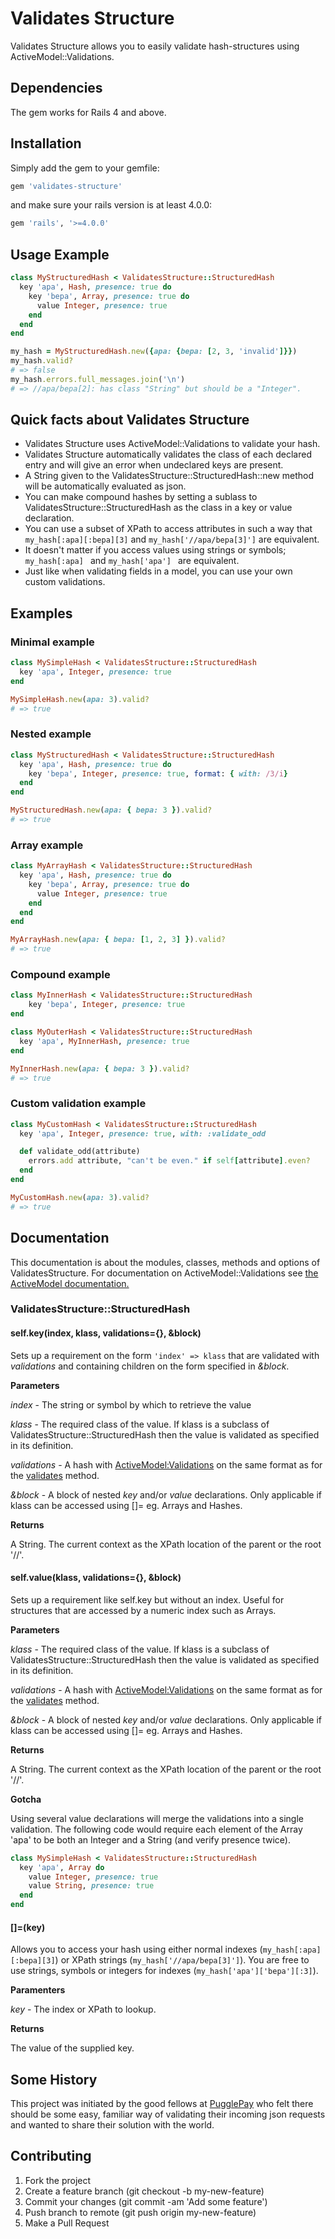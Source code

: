 Validates Structure
===================

Validates Structure allows you to easily validate hash-structures using ActiveModel::Validations.


Dependencies
------------
The gem works for Rails 4 and above.


Installation
------------
Simply add the gem to your gemfile:

```ruby
gem 'validates-structure'
```

and make sure your rails version is at least 4.0.0:

```ruby
gem 'rails', '>=4.0.0'
```

Usage Example
------------

```ruby
class MyStructuredHash < ValidatesStructure::StructuredHash
  key 'apa', Hash, presence: true do
    key 'bepa', Array, presence: true do
      value Integer, presence: true
    end
  end
end

my_hash = MyStructuredHash.new({apa: {bepa: [2, 3, 'invalid']}})
my_hash.valid?
# => false
my_hash.errors.full_messages.join('\n')
# => //apa/bepa[2]: has class "String" but should be a "Integer".

```

Quick facts about Validates Structure
-------------------------------------
* Validates Structure uses ActiveModel::Validations to validate your hash.
* Validates Structure automatically validates the class of each declared entry and will give an error when undeclared keys are present.
* A String given to the ValidatesStructure::StructuredHash::new method will be automatically evaluated as json.
* You can make compound hashes by setting a sublass to ValidatesStructure::StructuredHash as the class in a key or value declaration.
* You can use a subset of XPath to access attributes in such a way that `my_hash[:apa][:bepa][3]` and `my_hash['//apa/bepa[3]']` are equivalent.
* It doesn't matter if you access values using strings or symbols; ```my_hash[:apa] ``` and ```my_hash['apa'] ``` are equivalent.
* Just like when validating fields in a model, you can use your own custom validations.


Examples
--------

### Minimal example

```ruby
class MySimpleHash < ValidatesStructure::StructuredHash
  key 'apa', Integer, presence: true
end

MySimpleHash.new(apa: 3).valid?
# => true
```

### Nested example

```ruby
class MyStructuredHash < ValidatesStructure::StructuredHash
  key 'apa', Hash, presence: true do
    key 'bepa', Integer, presence: true, format: { with: /3/i}
  end
end

MyStructuredHash.new(apa: { bepa: 3 }).valid?
# => true
```

### Array example

```ruby
class MyArrayHash < ValidatesStructure::StructuredHash
  key 'apa', Hash, presence: true do
    key 'bepa', Array, presence: true do
      value Integer, presence: true
    end
  end
end

MyArrayHash.new(apa: { bepa: [1, 2, 3] }).valid?
# => true
```

### Compound example

```ruby
class MyInnerHash < ValidatesStructure::StructuredHash
    key 'bepa', Integer, presence: true
end

class MyOuterHash < ValidatesStructure::StructuredHash
  key 'apa', MyInnerHash, presence: true
end

MyInnerHash.new(apa: { bepa: 3 }).valid?
# => true
```

### Custom validation example

```ruby
class MyCustomHash < ValidatesStructure::StructuredHash
  key 'apa', Integer, presence: true, with: :validate_odd

  def validate_odd(attribute)
    errors.add attribute, "can't be even." if self[attribute].even?
  end
end

MyCustomHash.new(apa: 3).valid?
# => true
```


Documentation
-------------
This documentation is about the modules, classes, methods and options of ValidatesStructure. For documentation on ActiveModel::Validations see [the ActiveModel documentation.](http://apidock.com/rails/ActiveModel/Validations/ClassMethods/validates)

### ValidatesStructure::StructuredHash

#### self.key(index, klass, validations={}, &block)
Sets up a requirement on the form ```'index' => klass``` that are validated with _validations_ and containing children on the form specified in _&block_.

**Parameters**

_index_ - The string or symbol by which to retrieve the value

_klass_ - The required class of the value. If klass is a subclass of ValidatesStructure::StructuredHash then the value is validated as specified in its definition.

_validations_ - A hash with [ActiveModel:Validations](http://api.rubyonrails.org/classes/ActiveModel/Validations/HelperMethods.html) on the same format as for the [validates](http://apidock.com/rails/ActiveModel/Validations/ClassMethods/validates) method.

_&block_ - A block of nested _key_ and/or _value_ declarations. Only applicable if klass can be accessed using []= eg. Arrays and Hashes.


**Returns**

A String. The current context as the XPath location of the parent or the root '//'.


#### self.value(klass, validations={}, &block)
Sets up a requirement like self.key but without an index. Useful for structures that are accessed by a numeric index such as Arrays.

**Parameters**

_klass_ - The required class of the value. If klass is a subclass of ValidatesStructure::StructuredHash then the value is validated as specified in its definition.

_validations_ - A hash with [ActiveModel:Validations](http://api.rubyonrails.org/classes/ActiveModel/Validations/HelperMethods.html) on the same format as for the [validates](http://apidock.com/rails/ActiveModel/Validations/ClassMethods/validates) method.

_&block_ - A block of nested _key_ and/or _value_ declarations. Only applicable if klass can be accessed using []= eg. Arrays and Hashes.


**Returns**

A String. The current context as the XPath location of the parent or the root '//'.


**Gotcha**

Using several value declarations will merge the validations into a single validation. The following code would require each element of the Array 'apa' to be both an Integer and a String (and verify presence twice).

```ruby
class MySimpleHash < ValidatesStructure::StructuredHash
  key 'apa', Array do
  	value Integer, presence: true
  	value String, presence: true
  end
end
```


#### []=(key)
Allows you to access your hash using either normal indexes (```my_hash[:apa][:bepa][3]```) or XPath strings (```my_hash['//apa/bepa[3]']```). You are free to use strings, symbols or integers for indexes (```my_hash['apa']['bepa'][:3]```).

**Paramenters**

_key_ - The index or XPath to lookup.

**Returns**

The value of the supplied key.


Some History
------------
This project was initiated by the good fellows at [PugglePay](https://github.com/PugglePay) who felt there should be some easy, familiar way of validating their incoming json requests and wanted to share their solution with the world.


Contributing
------------
1. Fork the project
2. Create a feature branch (git checkout -b my-new-feature)
3. Commit your changes (git commit -am 'Add some feature')
4. Push branch to remote (git push origin my-new-feature)
5. Make a Pull Request